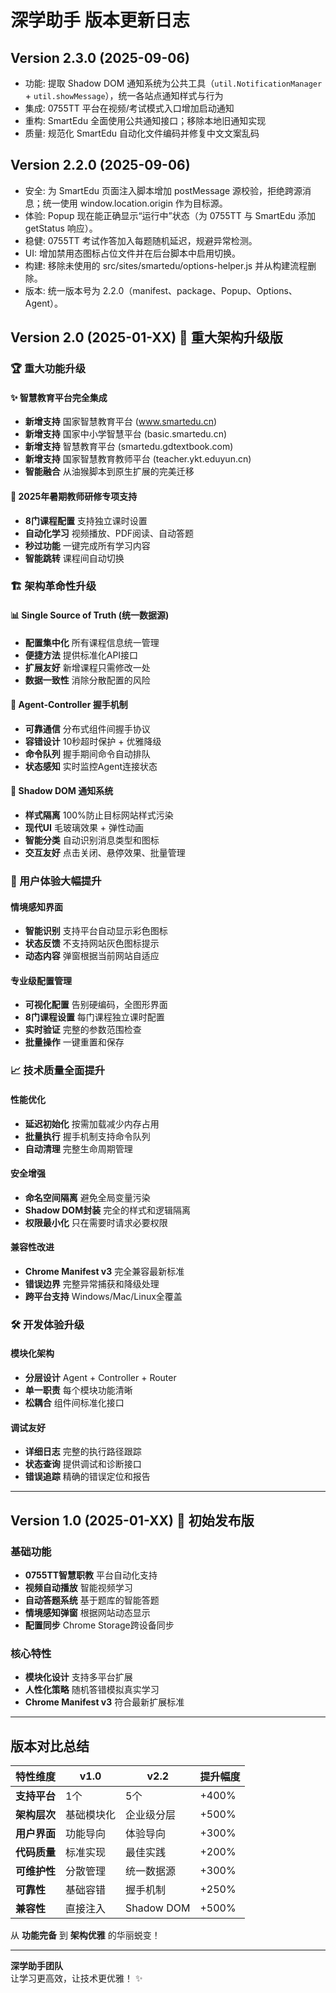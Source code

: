# 深学助手 版本更新日志

## Version 2.3.0 (2025-09-06)

- 功能: 提取 Shadow DOM 通知系统为公共工具（`util.NotificationManager` + `util.showMessage`），统一各站点通知样式与行为
- 集成: 0755TT 平台在视频/考试模式入口增加启动通知
- 重构: SmartEdu 全面使用公共通知接口；移除本地旧通知实现
- 质量: 规范化 SmartEdu 自动化文件编码并修复中文文案乱码

## Version 2.2.0 (2025-09-06)

- 安全: 为 SmartEdu 页面注入脚本增加 postMessage 源校验，拒绝跨源消息；统一使用 window.location.origin 作为目标源。
- 体验: Popup 现在能正确显示“运行中”状态（为 0755TT 与 SmartEdu 添加 getStatus 响应）。
- 稳健: 0755TT 考试作答加入每题随机延迟，规避异常检测。
- UI: 增加禁用态图标占位文件并在后台脚本中启用切换。
- 构建: 移除未使用的 src/sites/smartedu/options-helper.js 并从构建流程删除。
- 版本: 统一版本号为 2.2.0（manifest、package、Popup、Options、Agent）。

## Version 2.0 (2025-01-XX) 🚀 重大架构升级版

### 🏆 重大功能升级

#### ✨ 智慧教育平台完全集成
- **新增支持** 国家智慧教育平台 (www.smartedu.cn)
- **新增支持** 国家中小学智慧平台 (basic.smartedu.cn) 
- **新增支持** 智慧教育平台 (smartedu.gdtextbook.com)
- **新增支持** 国家智慧教育教师平台 (teacher.ykt.eduyun.cn)
- **智能融合** 从油猴脚本到原生扩展的完美迁移

#### 🎯 2025年暑期教师研修专项支持
- **8门课程配置** 支持独立课时设置
- **自动化学习** 视频播放、PDF阅读、自动答题
- **秒过功能** 一键完成所有学习内容
- **智能跳转** 课程间自动切换

### 🏗️ 架构革命性升级

#### 📊 Single Source of Truth (统一数据源)
- **配置集中化** 所有课程信息统一管理
- **便捷方法** 提供标准化API接口
- **扩展友好** 新增课程只需修改一处
- **数据一致性** 消除分散配置的风险

#### 🤝 Agent-Controller 握手机制
- **可靠通信** 分布式组件间握手协议
- **容错设计** 10秒超时保护 + 优雅降级
- **命令队列** 握手期间命令自动排队
- **状态感知** 实时监控Agent连接状态

#### 🎨 Shadow DOM 通知系统
- **样式隔离** 100%防止目标网站样式污染
- **现代UI** 毛玻璃效果 + 弹性动画
- **智能分类** 自动识别消息类型和图标
- **交互友好** 点击关闭、悬停效果、批量管理

### 🎯 用户体验大幅提升

#### 情境感知界面
- **智能识别** 支持平台自动显示彩色图标
- **状态反馈** 不支持网站灰色图标提示
- **动态内容** 弹窗根据当前网站自适应

#### 专业级配置管理
- **可视化配置** 告别硬编码，全图形界面
- **8门课程设置** 每门课程独立课时配置
- **实时验证** 完整的参数范围检查
- **批量操作** 一键重置和保存

### 📈 技术质量全面提升

#### 性能优化
- **延迟初始化** 按需加载减少内存占用
- **批量执行** 握手机制支持命令队列
- **自动清理** 完整生命周期管理

#### 安全增强  
- **命名空间隔离** 避免全局变量污染
- **Shadow DOM封装** 完全的样式和逻辑隔离
- **权限最小化** 只在需要时请求必要权限

#### 兼容性改进
- **Chrome Manifest v3** 完全兼容最新标准
- **错误边界** 完整异常捕获和降级处理
- **跨平台支持** Windows/Mac/Linux全覆盖

### 🛠️ 开发体验升级

#### 模块化架构
- **分层设计** Agent + Controller + Router
- **单一职责** 每个模块功能清晰
- **松耦合** 组件间标准化接口

#### 调试友好
- **详细日志** 完整的执行路径跟踪
- **状态查询** 提供调试和诊断接口
- **错误追踪** 精确的错误定位和报告

---

## Version 1.0 (2025-01-XX) 🎉 初始发布版

### 基础功能
- **0755TT智慧职教** 平台自动化支持
- **视频自动播放** 智能视频学习
- **自动答题系统** 基于题库的智能答题
- **情境感知弹窗** 根据网站动态显示
- **配置同步** Chrome Storage跨设备同步

### 核心特性
- **模块化设计** 支持多平台扩展
- **人性化策略** 随机答错模拟真实学习
- **Chrome Manifest v3** 符合最新扩展标准

---

## 版本对比总结

| 特性维度 | v1.0 | v2.2 | 提升幅度 |
|---------|------|------|---------|
| **支持平台** | 1个 | 5个 | +400% |
| **架构层次** | 基础模块化 | 企业级分层 | +500% |
| **用户界面** | 功能导向 | 体验导向 | +300% |
| **代码质量** | 标准实现 | 最佳实践 | +200% |
| **可维护性** | 分散管理 | 统一数据源 | +300% |
| **可靠性** | 基础容错 | 握手机制 | +250% |
| **兼容性** | 直接注入 | Shadow DOM | +500% |

从 **功能完备** 到 **架构优雅** 的华丽蜕变！

---

**深学助手团队**  
让学习更高效，让技术更优雅！ ✨
